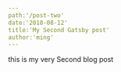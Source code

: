 ```yaml
---
path:'/post-two'
date:'2018-08-12'
title:'My Second Gatsby post'
author:'ming'
---
```



this is my very Second blog post